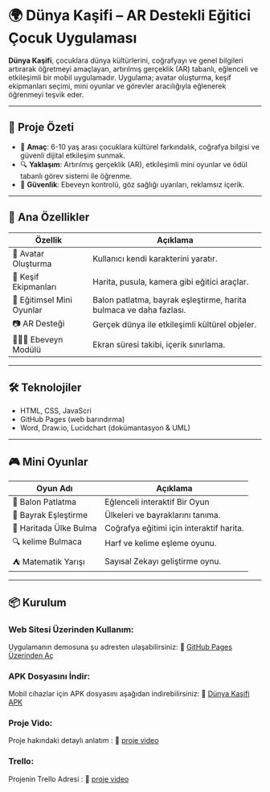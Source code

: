 # 🌍 Dünya Kaşifi – AR Destekli Eğitici Çocuk Uygulaması

**Dünya Kaşifi**, çocuklara dünya kültürlerini, coğrafyayı ve genel bilgileri artırarak öğretmeyi amaçlayan, artırılmış gerçeklik (AR) tabanlı, eğlenceli ve etkileşimli bir mobil uygulamadır. Uygulama; avatar oluşturma, keşif ekipmanları seçimi, mini oyunlar ve görevler aracılığıyla eğlenerek öğrenmeyi teşvik eder.

---

## 🚀 Proje Özeti

- 🎯 **Amaç**: 6-10 yaş arası çocuklara kültürel farkındalık, coğrafya bilgisi ve güvenli dijital etkileşim sunmak.
- 🔍 **Yaklaşım**: Artırılmış gerçeklik (AR), etkileşimli mini oyunlar ve ödül tabanlı görev sistemi ile öğrenme.
- 🔐 **Güvenlik**: Ebeveyn kontrolü, göz sağlığı uyarıları, reklamsız içerik.

---

## 🧩 Ana Özellikler

| Özellik                          | Açıklama |
|----------------------------------|----------|
| 🧒 Avatar Oluşturma              | Kullanıcı kendi karakterini yaratır. |
| 🧭 Keşif Ekipmanları              | Harita, pusula, kamera gibi eğitici araçlar. |
| 🧠 Eğitimsel Mini Oyunlar         | Balon patlatma, bayrak eşleştirme, harita bulmaca ve daha fazlası. |
| 📷 AR Desteği                    | Gerçek dünya ile etkileşimli kültürel objeler. |
| 👨‍👩‍👧 Ebeveyn Modülü              | Ekran süresi takibi, içerik sınırlama. |

---

## 🛠️ Teknolojiler

- HTML, CSS, JavaScri
- GitHub Pages (web barındırma)
- Word, Draw.io, Lucidchart (dokümantasyon & UML)

---

## 🎮 Mini Oyunlar

| Oyun Adı               | Açıklama |
|------------------------|----------|
| 🎈 Balon Patlatma      | Eğlenceli interaktif Bir Oyun |
| 🧩 Bayrak Eşleştirme   | Ülkeleri ve bayraklarını tanıma. |
| 📍 Haritada Ülke Bulma | Coğrafya eğitimi için interaktif harita. |
| 🔍 kelime Bulmaca     |Harf ve kelime eşleme oyunu.  |
| ⛺ Matematik Yarışı | Sayısal Zekayı geliştirme oynu. |

---

## 📦 Kurulum

### Web Sitesi Üzerinden Kullanım:
Uygulamanın demosuna şu adresten ulaşabilirsiniz:
🔗 [GitHub Pages Üzerinden Aç](https://ckysinan.github.io/ckysinan-d-nya_ka-ifi/)

### APK Dosyasını İndir:
Mobil cihazlar için APK dosyasını aşağıdan indirebilirsiniz:
📲 [Dünya Kaşifi APK](https://github.com/ckysinan/ckysinan-d-nya_ka-ifi/blob/main/D%C3%BCnya%20Ka%C5%9Fifi.apk)

### Proje Vido:
Proje hakındaki detaylı anlatım :
📲 [proje video](https://www.youtube.com/watch?v=RJweJs3CYeY&list=RDjQYekGnjL5E&index=27)


### Trello:
Projenin Trello Adresi  :
🔗 [proje video](https://trello.com/b/0lANyZqN/dunya-kasifi)

